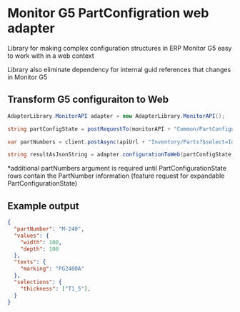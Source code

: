 # Monitor G5 PartConfigration web adapter
Library for making complex configuration structures in ERP Monitor G5 easy to work with in a web context

Library also eliminate dependency for internal guid references that changes in Monitor G5

## Transform G5 configuraiton to Web
```C#
AdapterLibrary.MonitorAPI adapter = new AdapterLibrary.MonitorAPI();

string partConfigState = postRequestTo(monitorAPI + "Common/PartConfigurations/Get"); 

var partNumbers = client.postAsync(apiUrl + "Inventory/Parts?$select=Id,PartNumber");

string resultAsJsonString = adapter.configurationToWeb(partConfigState, partNumbers);

```
*additional partNumbers argument is required until PartConfigurationState rows contain the PartNumber information (feature request for expandable PartConfigurationState)

## Example output
```json
{
  "partNumber": "M-240",
  "values": {
    "width": 100,
    "depth": 100
  },
  "texts": {
    "marking": "PG2400A"
  },
  "selections": {
    "thickness": ["T1_5"],
  }
}
```